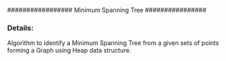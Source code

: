 ################# Minimum Spanning Tree ################

### Details:
Algorithm to identify a Minimum Spanning Tree from a given sets of points forming a Graph using Heap data structure.
